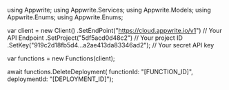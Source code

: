using Appwrite;
using Appwrite.Services;
using Appwrite.Models;
using Appwrite.Enums;
using Appwrite.Enums;

var client = new Client()
    .SetEndPoint("https://cloud.appwrite.io/v1") // Your API Endpoint
    .SetProject("5df5acd0d48c2") // Your project ID
    .SetKey("919c2d18fb5d4...a2ae413da83346ad2"); // Your secret API key

var functions = new Functions(client);

await functions.DeleteDeployment(
    functionId: "[FUNCTION_ID]",
    deploymentId: "[DEPLOYMENT_ID]");